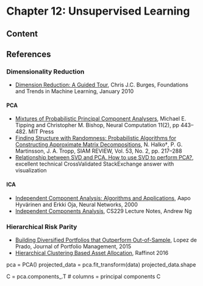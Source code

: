 # Chapter 12: Unsupervised Learning


## Content


## References

### Dimensionality Reduction

- [Dimension Reduction: A Guided Tour](https://www.microsoft.com/en-us/research/publication/dimension-reduction-a-guided-tour-2/), Chris J.C. Burges, Foundations and Trends in Machine Learning, January 2010

#### PCA

- [Mixtures of Probabilistic Principal Component Analysers](http://www.miketipping.com/papers/met-mppca.pdf), Michael E. Tipping and Christopher M. Bishop, Neural Computation 11(2), pp 443–482. MIT Press
- [Finding Structure with Randomness: Probabilistic Algorithms for Constructing Approximate Matrix Decompositions](http://users.cms.caltech.edu/~jtropp/papers/HMT11-Finding-Structure-SIREV.pdf), N. Halko†, P. G. Martinsson, J. A. Tropp, SIAM REVIEW, Vol. 53, No. 2, pp. 217–288
- [Relationship between SVD and PCA. How to use SVD to perform PCA?](https://stats.stackexchange.com/questions/134282/relationship-between-svd-and-pca-how-to-use-svd-to-perform-pca), excellent technical CrossValidated StackExchange answer with visualization

#### ICA

- [Independent Component Analysis: Algorithms and Applications](https://www.sciencedirect.com/science/article/pii/S0893608000000265), Aapo Hyvärinen and Erkki Oja, Neural Networks, 2000
- [Independent Components Analysis](http://cs229.stanford.edu/notes/cs229-notes11.pdf), CS229 Lecture Notes, Andrew Ng

### Hierarchical Risk Parity

- [Building Diversified Portfolios that Outperform Out-of-Sample](https://papers.ssrn.com/sol3/papers.cfm?abstract_id=2708678), Lopez de Prado, Journal of Portfolio Management, 2015
- [Hierarchical Clustering Based Asset Allocation](https://papers.ssrn.com/sol3/papers.cfm?abstract_id=2840729), Raffinot 2016


pca = PCA()
projected_data  = pca.fit_transform(data)
projected_data.shape

C = pca.components_.T # columns = principal components
C